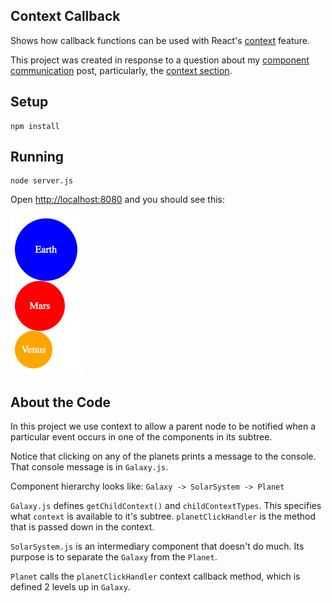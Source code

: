 Context Callback
---

Shows how callback functions can be used with React's [context](https://facebook.github.io/react/docs/context.html) feature.

This project was created in response to a question about my [component communication](http://andrewhfarmer.com/component-communication/) post, particularly, the [context section](http://andrewhfarmer.com/component-communication/#8-context).



Setup
---

```
npm install
```



Running
---

```
node server.js
```

Open [http://localhost:8080](http://localhost:8080) and you should see this:

<img src='galaxy.png' width='116' height='257' />



About the Code
---

In this project we use context to allow a parent node to be notified when a particular event occurs in one of the components in its subtree.

Notice that clicking on any of the planets prints a message to the console. That console message is in `Galaxy.js`.

Component hierarchy looks like: `Galaxy -> SolarSystem -> Planet`

`Galaxy.js` defines `getChildContext()` and `childContextTypes`. This specifies what `context` is available to it's subtree. `planetClickHandler` is the method that is passed down in the context.

`SolarSystem.js` is an intermediary component that doesn't do much. Its purpose is to separate the `Galaxy` from the `Planet`.

`Planet` calls the `planetClickHandler` context callback method, which is defined 2 levels up in `Galaxy`.
